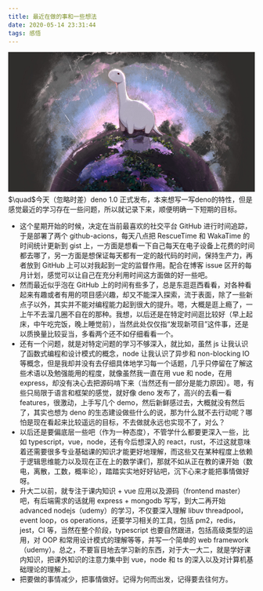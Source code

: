 ```yaml
---
title: 最近在做的事和一些想法
date: 2020-05-14 23:31:44
tags: 感悟
---
```


<img src="5-14-recently/deno.png">
$\quad$今天（忽略时差）deno 1.0 正式发布，本来想写一写deno的特性，但是感觉最近的学习存在一些问题，所以就记录下来，顺便明确一下短期的目标。

<!--more-->

- 这个星期开始的时候，决定在当前最喜欢的社交平台 GitHub 进行时间追踪，于是部署了两个 github-acions，每天八点把 RescueTime 和 WakaTime 的时间统计更新到 gist 上，一方面是想看一下自己每天在电子设备上花费的时间都去哪了，另一方面是想保证每天都有一定的敲代码的时间，保持生产力，再者放到 GitHub 上可以对我起到一定的监督作用。配合在博客 issue 区开的每月计划，感觉可以让自己在充分利用时间这方面做的好一些吧。
- 然而最近似乎泡在 GitHub 上的时间有些多了，总是东逛逛西看看，对各种看起来有趣或者有用的项目感兴趣，却又不能深入探索，流于表面，除了一些新点子以外，其实并不能对编程能力起到很大的提升。嗯，大概是逛上瘾了，一上午不去溜几圈不自在的那种。我想，以后还是在特定时间逛比较好（早上起床，中午吃完饭，晚上睡觉前），当然此处仅仅指“发现新项目”这件事，还是以质换量比较妥当，多看两个还不如仔细看看一个。
- 还有一个问题，就是对特定问题的学习不够深入，就比如，虽然 js 让我认识了函数式编程和设计模式的概念，node 让我认识了异步和 non-blocking IO 等概念，但是我却并没有去仔细具体地学习每一个话题，几乎只停留在了解这些术语以及勉强能用的程度，就像虽然我一直在用 vue 和 node，在用 express，却没有决心去把源码啃下来（当然还有一部分是能力原因）。嗯，有些只局限于语言和框架的感觉，就好像 deno 发布了，高兴的去看一看 features，很激动，上手写几个 demo，然后新鲜感过去，大概就没有然后了，其实也想为 deno 的生态建设做些什么的说，那为什么就不去行动呢？哪怕是现在看起来比较遥远的目标，不去做就永远也实现不了，对么？
- 以后还是要偏底层一些吧（作为一种态度），不管学什么都要更深入一些，比如 typescript，vue，node，还有今后想深入的 react，rust，不过这就意味着还需要很多专业基础课的知识才能更好地理解，而这些又在某种程度上依赖于逻辑思维能力以及现在正在上的数学课们，那就不如从正在教的课开始（数电，离散，工数，概率论），踏踏实实地好好钻吧，沉下心来才能把事情做好呀。
- 升大二以前，就专注于课内知识 + vue 应用以及源码（frontend master）吧，有后端需求的话就用 express + mongodb 写写，到大二再开始 advanced nodejs（udemy）的学习，不仅要深入理解 libuv threadpool，event loop，os operations，还要学习相关的工具，包括 pm2，redis，jest，CI 等，当然在整个阶段，typescript 也要自然跟进，包括高级类型的运用，对 OOP 和常用设计模式的理解等等，并写一个简单的 web framework（udemy）。总之，不要盲目地去学习新的东西，对于大一大二，就是学好课内知识，把课外知识的注意力集中到 vue，node 和 ts 的深入以及对计算机基础理论的理解上。
- 把要做的事情减少，把事情做好。记得为何而出发，记得要去往何方。
